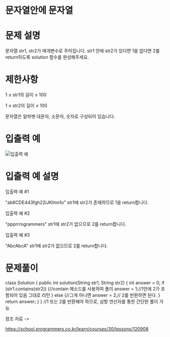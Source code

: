 문자열안에 문자열
===
문제 설명
===

문자열 str1, str2가 매개변수로 주어집니다. str1 안에 str2가 있다면 1을 없다면 2를 return하도록 solution 함수를 완성해주세요.

제한사항
===
1 ≤ str1의 길이 ≤ 100

1 ≤ str2의 길이 ≤ 100

문자열은 알파벳 대문자, 소문자, 숫자로 구성되어 있습니다.

입출력 예
===

![입출력 예](https://github.com/kmh0128/kmh0128/assets/100178951/98bb6ee0-2af8-46e8-95d2-7124c489fe83)

입출력 예 설명
===
입출력 예 #1

"ab6CDE443fgh22iJKlmn1o" str1에 str2가 존재하므로 1을 return합니다.

입출력 예 #2

"ppprrrogrammers" str1에 str2가 없으므로 2를 return합니다.

입출력 예 #3

"AbcAbcA" str1에 str2가 없으므로 2를 return합니다.

문제풀이
===

class Solution {
    public int solution(String str1, String str2) {
        int answer = 0;
        if (str1.contains(str2)) {//contain 메소드를 사용하여 풀이 
            answer = 1;//1안에 2가 포함되어 있음 그대로 리턴
        } else {//그게 아니면
            answer = 2;// 2를 반환하면 된다.
        }
        return answer;
    }
}
//1 또는 2를 반환해야 하므로, 삼항 연산자를 통한 간단한 풀이 가능

참조 자료 ->

https://school.programmers.co.kr/learn/courses/30/lessons/120908
